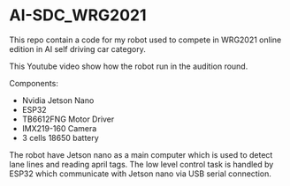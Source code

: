 # AI-SDC_WRG2021
This repo contain a code for my robot used to compete in WRG2021 online edition in AI self driving car category.

This Youtube video show how the robot run in the audition round.<br>


Components:
- Nvidia Jetson Nano
- ESP32
- TB6612FNG Motor Driver
- IMX219-160 Camera
- 3 cells 18650 battery

The robot have Jetson nano as a main computer which is used to detect lane lines and reading april tags. The low level control task is handled by ESP32 which communicate with Jetson nano via USB serial connection.

